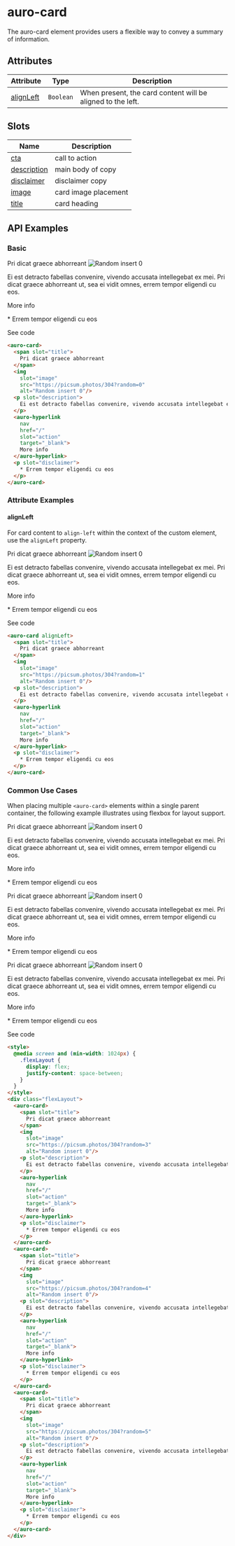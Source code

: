 <!-- AURO-GENERATED-CONTENT:START (FILE:src=./../api.md) -->
<!-- The below content is automatically added from ./../api.md -->

# auro-card

The auro-card element provides users a flexible way to convey a summary of information.

## Attributes

| Attribute   | Type      | Description                                      |
|-------------|-----------|--------------------------------------------------|
| [alignLeft](#alignLeft) | `Boolean` | When present, the card content will be aligned to the left. |

## Slots

| Name          | Description          |
|---------------|----------------------|
| [cta](#cta)         | call to action       |
| [description](#description) | main body of copy    |
| [disclaimer](#disclaimer)  | disclaimer copy      |
| [image](#image)       | card image placement |
| [title](#title)       | card heading         |
<!-- AURO-GENERATED-CONTENT:END -->

## API Examples

### Basic

<div class="exampleWrapper">
  <!-- AURO-GENERATED-CONTENT:START (FILE:src=./../../apiExamples/basic.html) -->
  <!-- The below content is automatically added from ./../../apiExamples/basic.html -->
  <auro-card>
    <span slot="title">
      Pri dicat graece abhorreant
    </span>
    <img
      slot="image"
      src="https://picsum.photos/304?random=0"
      alt="Random insert 0"/>
    <p slot="description">
      Ei est detracto fabellas convenire, vivendo accusata intellegebat ex mei. Pri dicat graece abhorreant ut, sea ei vidit omnes, errem tempor eligendi cu eos.
    </p>
    <auro-hyperlink
      nav
      href="/"
      slot="action"
      target="_blank">
      More info
    </auro-hyperlink>
    <p slot="disclaimer">
      * Errem tempor eligendi cu eos
    </p>
  </auro-card>
  <!-- AURO-GENERATED-CONTENT:END -->
</div>
<auro-accordion lowProfile justifyRight>
  <span slot="trigger">See code</span>
<!-- AURO-GENERATED-CONTENT:START (CODE:src=./../../apiExamples/basic.html) -->
<!-- The below code snippet is automatically added from ./../../apiExamples/basic.html -->

```html
<auro-card>
  <span slot="title">
    Pri dicat graece abhorreant
  </span>
  <img
    slot="image"
    src="https://picsum.photos/304?random=0"
    alt="Random insert 0"/>
  <p slot="description">
    Ei est detracto fabellas convenire, vivendo accusata intellegebat ex mei. Pri dicat graece abhorreant ut, sea ei vidit omnes, errem tempor eligendi cu eos.
  </p>
  <auro-hyperlink
    nav
    href="/"
    slot="action"
    target="_blank">
    More info
  </auro-hyperlink>
  <p slot="disclaimer">
    * Errem tempor eligendi cu eos
  </p>
</auro-card>
```
<!-- AURO-GENERATED-CONTENT:END -->
</auro-accordion>

### Attribute Examples

#### alignLeft

For card content to `align-left` within the context of the custom element, use the `alignLeft` property.

<div class="exampleWrapper">
  <!-- AURO-GENERATED-CONTENT:START (FILE:src=./../../apiExamples/alignLeft.html) -->
  <!-- The below content is automatically added from ./../../apiExamples/alignLeft.html -->
  <auro-card alignLeft>
    <span slot="title">
      Pri dicat graece abhorreant
    </span>
    <img
      slot="image"
      src="https://picsum.photos/304?random=1"
      alt="Random insert 0"/>
    <p slot="description">
      Ei est detracto fabellas convenire, vivendo accusata intellegebat ex mei. Pri dicat graece abhorreant ut, sea ei vidit omnes, errem tempor eligendi cu eos.
    </p>
    <auro-hyperlink
      nav
      href="/"
      slot="action"
      target="_blank">
      More info
    </auro-hyperlink>
    <p slot="disclaimer">
      * Errem tempor eligendi cu eos
    </p>
  </auro-card>
  <!-- AURO-GENERATED-CONTENT:END -->
</div>
<auro-accordion lowProfile justifyRight>
  <span slot="trigger">See code</span>
<!-- AURO-GENERATED-CONTENT:START (CODE:src=./../../apiExamples/alignLeft.html) -->
<!-- The below code snippet is automatically added from ./../../apiExamples/alignLeft.html -->

```html
<auro-card alignLeft>
  <span slot="title">
    Pri dicat graece abhorreant
  </span>
  <img
    slot="image"
    src="https://picsum.photos/304?random=1"
    alt="Random insert 0"/>
  <p slot="description">
    Ei est detracto fabellas convenire, vivendo accusata intellegebat ex mei. Pri dicat graece abhorreant ut, sea ei vidit omnes, errem tempor eligendi cu eos.
  </p>
  <auro-hyperlink
    nav
    href="/"
    slot="action"
    target="_blank">
    More info
  </auro-hyperlink>
  <p slot="disclaimer">
    * Errem tempor eligendi cu eos
  </p>
</auro-card>
```
<!-- AURO-GENERATED-CONTENT:END -->
</auro-accordion>

### Common Use Cases

When placing multiple `<auro-card>` elements within a single parent container, the following example illustrates using flexbox for layout support.

<div class="exampleWrapper">
  <!-- AURO-GENERATED-CONTENT:START (FILE:src=./../../apiExamples/multiCard.html) -->
  <!-- The below content is automatically added from ./../../apiExamples/multiCard.html -->
  <style>
    @media screen and (min-width: 1024px) {
      .flexLayout {
        display: flex;
        justify-content: space-between;
      }
    }
  </style>
  <div class="flexLayout">
    <auro-card>
      <span slot="title">
        Pri dicat graece abhorreant
      </span>
      <img
        slot="image"
        src="https://picsum.photos/304?random=3"
        alt="Random insert 0"/>
      <p slot="description">
        Ei est detracto fabellas convenire, vivendo accusata intellegebat ex mei. Pri dicat graece abhorreant ut, sea ei vidit omnes, errem tempor eligendi cu eos.
      </p>
      <auro-hyperlink
        nav
        href="/"
        slot="action"
        target="_blank">
        More info
      </auro-hyperlink>
      <p slot="disclaimer">
        * Errem tempor eligendi cu eos
      </p>
    </auro-card>
    <auro-card>
      <span slot="title">
        Pri dicat graece abhorreant
      </span>
      <img
        slot="image"
        src="https://picsum.photos/304?random=4"
        alt="Random insert 0"/>
      <p slot="description">
        Ei est detracto fabellas convenire, vivendo accusata intellegebat ex mei. Pri dicat graece abhorreant ut, sea ei vidit omnes, errem tempor eligendi cu eos.
      </p>
      <auro-hyperlink
        nav
        href="/"
        slot="action"
        target="_blank">
        More info
      </auro-hyperlink>
      <p slot="disclaimer">
        * Errem tempor eligendi cu eos
      </p>
    </auro-card>
    <auro-card>
      <span slot="title">
        Pri dicat graece abhorreant
      </span>
      <img
        slot="image"
        src="https://picsum.photos/304?random=5"
        alt="Random insert 0"/>
      <p slot="description">
        Ei est detracto fabellas convenire, vivendo accusata intellegebat ex mei. Pri dicat graece abhorreant ut, sea ei vidit omnes, errem tempor eligendi cu eos.
      </p>
      <auro-hyperlink
        nav
        href="/"
        slot="action"
        target="_blank">
        More info
      </auro-hyperlink>
      <p slot="disclaimer">
        * Errem tempor eligendi cu eos
      </p>
    </auro-card>
  </div>
  <!-- AURO-GENERATED-CONTENT:END -->
</div>
<auro-accordion lowProfile justifyRight>
  <span slot="trigger">See code</span>
<!-- AURO-GENERATED-CONTENT:START (CODE:src=./../../apiExamples/multiCard.html) -->
<!-- The below code snippet is automatically added from ./../../apiExamples/multiCard.html -->

```html
<style>
  @media screen and (min-width: 1024px) {
    .flexLayout {
      display: flex;
      justify-content: space-between;
    }
  }
</style>
<div class="flexLayout">
  <auro-card>
    <span slot="title">
      Pri dicat graece abhorreant
    </span>
    <img
      slot="image"
      src="https://picsum.photos/304?random=3"
      alt="Random insert 0"/>
    <p slot="description">
      Ei est detracto fabellas convenire, vivendo accusata intellegebat ex mei. Pri dicat graece abhorreant ut, sea ei vidit omnes, errem tempor eligendi cu eos.
    </p>
    <auro-hyperlink
      nav
      href="/"
      slot="action"
      target="_blank">
      More info
    </auro-hyperlink>
    <p slot="disclaimer">
      * Errem tempor eligendi cu eos
    </p>
  </auro-card>
  <auro-card>
    <span slot="title">
      Pri dicat graece abhorreant
    </span>
    <img
      slot="image"
      src="https://picsum.photos/304?random=4"
      alt="Random insert 0"/>
    <p slot="description">
      Ei est detracto fabellas convenire, vivendo accusata intellegebat ex mei. Pri dicat graece abhorreant ut, sea ei vidit omnes, errem tempor eligendi cu eos.
    </p>
    <auro-hyperlink
      nav
      href="/"
      slot="action"
      target="_blank">
      More info
    </auro-hyperlink>
    <p slot="disclaimer">
      * Errem tempor eligendi cu eos
    </p>
  </auro-card>
  <auro-card>
    <span slot="title">
      Pri dicat graece abhorreant
    </span>
    <img
      slot="image"
      src="https://picsum.photos/304?random=5"
      alt="Random insert 0"/>
    <p slot="description">
      Ei est detracto fabellas convenire, vivendo accusata intellegebat ex mei. Pri dicat graece abhorreant ut, sea ei vidit omnes, errem tempor eligendi cu eos.
    </p>
    <auro-hyperlink
      nav
      href="/"
      slot="action"
      target="_blank">
      More info
    </auro-hyperlink>
    <p slot="disclaimer">
      * Errem tempor eligendi cu eos
    </p>
  </auro-card>
</div>
```
<!-- AURO-GENERATED-CONTENT:END -->
</auro-accordion>
